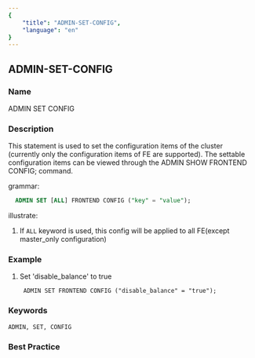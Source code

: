 ```yaml
---
{
    "title": "ADMIN-SET-CONFIG",
    "language": "en"
}
---
```


<!--
Licensed to the Apache Software Foundation (ASF) under one
or more contributor license agreements.  See the NOTICE file
distributed with this work for additional information
regarding copyright ownership.  The ASF licenses this file
to you under the Apache License, Version 2.0 (the
"License"); you may not use this file except in compliance
with the License.  You may obtain a copy of the License at

  http://www.apache.org/licenses/LICENSE-2.0

Unless required by applicable law or agreed to in writing,
software distributed under the License is distributed on an
"AS IS" BASIS, WITHOUT WARRANTIES OR CONDITIONS OF ANY
KIND, either express or implied.  See the License for the
specific language governing permissions and limitations
under the License.
-->

## ADMIN-SET-CONFIG

### Name

ADMIN SET CONFIG

### Description

This statement is used to set the configuration items of the cluster (currently only the configuration items of FE are supported).
The settable configuration items can be viewed through the ADMIN SHOW FRONTEND CONFIG; command.

grammar:

```sql
  ADMIN SET [ALL] FRONTEND CONFIG ("key" = "value");
````

illustrate:

1. If `ALL` keyword is used, this config will be applied to all FE(except master_only configuration)

### Example

1. Set 'disable_balance' to true

        ADMIN SET FRONTEND CONFIG ("disable_balance" = "true");

### Keywords

    ADMIN, SET, CONFIG

### Best Practice

